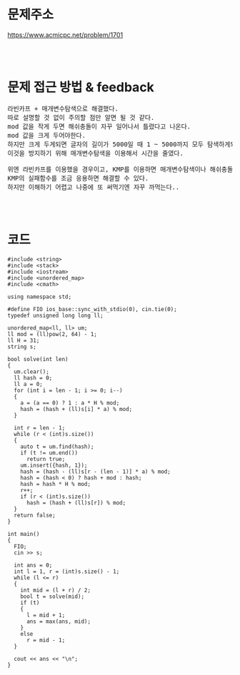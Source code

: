 # 문제주소
https://www.acmicpc.net/problem/1701


<br><br>
# 문제 접근 방법 & feedback
<pre>
라빈카프 + 매개변수탐색으로 해결했다. 
따로 설명할 것 없이 주의할 점만 알면 될 것 같다.
mod 값을 작게 두면 해쉬충돌이 자꾸 일어나서 틀렸다고 나온다.
mod 값을 크게 두어야한다. 
하지만 크게 두게되면 글자의 길이가 5000일 때 1 ~ 5000까지 모두 탐색하게되므로 시간초과가 난다. 
이것을 방지하기 위해 매개변수탐색을 이용해서 시간을 줄였다. 

위엔 라빈카프를 이용했을 경우이고, KMP를 이용하면 매개변수탐색이나 해쉬충돌 이런거 고려할 것 없이
KMP의 실패함수를 조금 응용하면 해결할 수 있다. 
하지만 이해하기 어렵고 나중에 또 써먹기엔 자꾸 까먹는다.. 
</pre>

<br><br>


# 코드
```
#include <string>
#include <stack>
#include <iostream>
#include <unordered_map>
#include <cmath>

using namespace std;

#define FIO ios_base::sync_with_stdio(0), cin.tie(0);
typedef unsigned long long ll;

unordered_map<ll, ll> um;
ll mod = (ll)pow(2, 64) - 1;
ll H = 31;
string s;

bool solve(int len)
{
  um.clear();
  ll hash = 0;
  ll a = 0;
  for (int i = len - 1; i >= 0; i--)
  {
    a = (a == 0) ? 1 : a * H % mod;
    hash = (hash + (ll)s[i] * a) % mod;
  }

  int r = len - 1;
  while (r < (int)s.size())
  {
    auto t = um.find(hash);
    if (t != um.end())
      return true;
    um.insert({hash, 1});
    hash = (hash - (ll)s[r - (len - 1)] * a) % mod;
    hash = (hash < 0) ? hash + mod : hash;
    hash = hash * H % mod;
    r++;
    if (r < (int)s.size())
      hash = (hash + (ll)s[r]) % mod;
  }
  return false;
}

int main()
{
  FIO;
  cin >> s;

  int ans = 0;
  int l = 1, r = (int)s.size() - 1;
  while (l <= r)
  {
    int mid = (l + r) / 2;
    bool t = solve(mid);
    if (t)
    {
      l = mid + 1;
      ans = max(ans, mid);
    }
    else
      r = mid - 1;
  }

  cout << ans << "\n";
}
```
